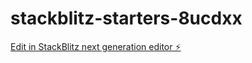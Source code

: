 # stackblitz-starters-8ucdxx

[Edit in StackBlitz next generation editor ⚡️](https://stackblitz.com/~/github.com/SwarnimaSingh10/stackblitz-starters-8ucdxx)